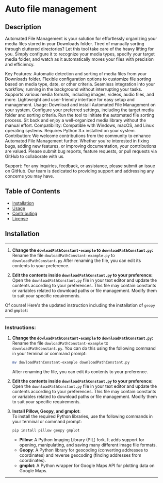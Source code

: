 # Auto file management

## Description

Automated File Management is your solution for effortlessly organizing your media files stored in your Downloads folder. Tired of manually sorting through cluttered directories? Let this tool take care of the heavy lifting for you. Simply configure it to recognize your media types, specify your target media folder, and watch as it automatically moves your files with precision and efficiency.

Key Features:
Automatic detection and sorting of media files from your Downloads folder.
Flexible configuration options to customize file sorting based on media type, date, or other criteria.
Seamless integration into your workflow, running in the background without interrupting your tasks.
Supports various media formats, including images, videos, audio files, and more.
Lightweight and user-friendly interface for easy setup and management.
Usage:
Download and install Automated File Management on your system.
Configure your preferred settings, including the target media folder and sorting criteria.
Run the tool to initiate the automated file sorting process.
Sit back and enjoy a well-organized media library without the manual effort.
Compatibility: Compatible with Windows, macOS, and Linux operating systems.
Requires Python 3.x installed on your system.
Contribution:
We welcome contributions from the community to enhance Automated File Management further. Whether you're interested in fixing bugs, adding new features, or improving documentation, your contributions are valued. Please submit bug reports, feature requests, or pull requests via GitHub to collaborate with us.

Support:
For any inquiries, feedback, or assistance, please submit an issue on GitHub. Our team is dedicated to providing support and addressing any concerns you may have.

## Table of Contents

- [Installation](#installation)
- [Usage](#usage)
- [Contributing](#contributing)
- [License](#license)

## Installation

---

1. **Change the `dowloadPathConstant-example` to `downloadPathConstant.py`:**  
   Rename the file `dowloadPathConstant-example.py` to `downloadPathConstant.py`
   After renaming the file, you can edit its contents to your preference.

2. **Edit the contents inside `downloadPathConstant.py` to your preference:**  
   Open the `downloadPathConstant.py` file in your text editor and update the contents according to your preferences.
   This file may contain constants or variables related to download paths or file management. Modify them to suit your specific requirements.

Of course! Here's the updated instruction including the installation of `geopy` and `gmplot`:

---

### Instructions:

1. **Change the `dowloadPathConstant-example` to `downloadPathConstant.py`:**  
   Rename the file `dowloadPathConstant-example` to `downloadPathConstant.py`. You can do this using the following command in your terminal or command prompt:
   ```bash
   mv dowloadPathConstant-example downloadPathConstant.py
   ```
   After renaming the file, you can edit its contents to your preference.

2. **Edit the contents inside `downloadPathConstant.py` to your preference:**  
   Open the `downloadPathConstant.py` file in your text editor and update the contents according to your preferences. This file may contain constants or variables related to download paths or file management. Modify them to suit your specific requirements.

3. **Install Pillow, Geopy, and gmplot:**  
   To install the required Python libraries, use the following commands in your terminal or command prompt:
   ```bash
   pip install pillow geopy gmplot
   ```
   - **Pillow**: A Python Imaging Library (PIL) fork. It adds support for opening, manipulating, and saving many different image file formats.
   - **Geopy**: A Python library for geocoding (converting addresses to coordinates) and reverse geocoding (finding addresses from coordinates).
   - **gmplot**: A Python wrapper for Google Maps API for plotting data on Google Maps.



---

